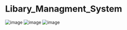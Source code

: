# Libary_Managment_System

![image](https://user-images.githubusercontent.com/88319291/127845752-fa984a5b-4eaa-40f3-be93-d6da35ddbee1.png)
![image](https://user-images.githubusercontent.com/88319291/127845791-ce9f4406-3ee9-4694-8603-d43fce04372d.png)
![image](https://user-images.githubusercontent.com/88319291/127845853-374302a7-ebfb-43c9-86c0-30f7e99039a5.png)
